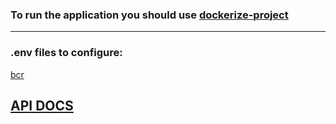 ### To run the application you should use [dockerize-project](https://github.com/sokolovvs/dockerize-bank-currencies)

---

### .env files to configure:

[bcr](./src/bcr/.env)

## [API DOCS](./openapi.yaml)